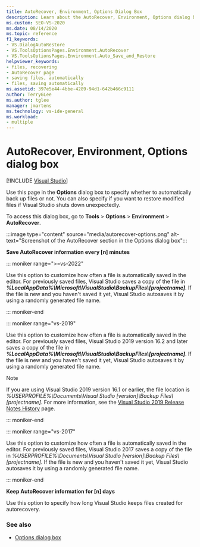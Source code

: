 ```yaml
---
title: AutoRecover, Environment, Options Dialog Box
description: Learn about the AutoRecover, Environment, Options dialog box and how it's used to specify whether or not to automatically back up files.
ms.custom: SEO-VS-2020
ms.date: 08/14/2020
ms.topic: reference
f1_keywords:
- VS.DialogAutoRestore
- VS.ToolsOptionsPages.Environment.AutoRecover
- VS.ToolsOptionsPages.Environment.Auto_Save_and_Restore
helpviewer_keywords:
- files, recovering
- AutoRecover page
- saving files, automatically
- files, saving automatically
ms.assetid: 397e5e44-4bbe-4289-94d1-642b466c9111
author: TerryGLee
ms.author: tglee
manager: jmartens
ms.technology: vs-ide-general
ms.workload:
- multiple
---
```

# AutoRecover, Environment, Options dialog box

 [!INCLUDE [Visual Studio](~/includes/applies-to-version/vs-not-mac.md)]

Use this page in the **Options** dialog box to specify whether to automatically back up files or not. You can also specify if you want to restore modified files if Visual Studio shuts down unexpectedly.

To access this dialog box, go to **Tools** > **Options** > **Environment** > **AutoRecover**.

:::image type="content" source="media/autorecover-options.png" alt-text="Screenshot of the AutoRecover section in the Options dialog box":::

**Save AutoRecover information every [n] minutes**

::: moniker range=">=vs-2022"

Use this option to customize how often a file is automatically saved in the editor. For previously saved files, Visual Studio saves a copy of the file in ***%LocalAppData%\Microsoft\VisualStudio\BackupFiles\\[projectname]***. If the file is new and you haven't saved it yet, Visual Studio autosaves it by using a randomly generated file name.

::: moniker-end

::: moniker range="vs-2019"

Use this option to customize how often a file is automatically saved in the editor. For previously saved files, Visual Studio 2019 version 16.2 and later saves a copy of the file in ***%LocalAppData%\Microsoft\VisualStudio\BackupFiles\\[projectname]***. If the file is new and you haven't saved it yet, Visual Studio autosaves it by using a randomly generated file name.

> [!NOTE]
> If you are using Visual Studio 2019 version 16.1 or earlier, the file location is *%USERPROFILE%\Documents\Visual Studio [version]\Backup Files\\[projectname]*. For more information, see the [Visual Studio 2019 Release Notes History](/visualstudio/releases/2019/release-notes-history/) page.

::: moniker-end

::: moniker range="vs-2017"

Use this option to customize how often a file is automatically saved in the editor. For previously saved files, Visual Studio 2017 saves a copy of the file in *%USERPROFILE%\Documents\Visual Studio [version]\Backup Files\\[projectname]*. If the file is new and you haven't saved it yet, Visual Studio autosaves it by using a randomly generated file name.

::: moniker-end

**Keep AutoRecover information for [n] days**

Use this option to specify how long Visual Studio keeps files created for autorecovery.

### See also

- [Options dialog box](../../ide/reference/options-dialog-box-visual-studio.md)
